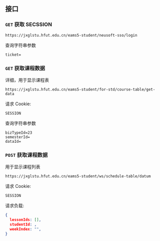 ## 接口
### `GET` 获取 SECSSION 

 `https://jxglstu.hfut.edu.cn/eams5-student/neusoft-sso/login`

查询字符串参数
```
ticket=
```

### `GET` 获取课程数据
详细，用于显示课程表

 `https://jxglstu.hfut.edu.cn/eams5-student/for-std/course-table/get-data`

请求 Cookie:
```
SESSION
```

查询字符串参数
```
bizTypeId=23
semesterId=
dataId=
```

### `POST` 获取课程数据
用于显示课程列表

`https://jxglstu.hfut.edu.cn/eams5-student/ws/schedule-table/datum`

请求 Cookie:
```
SESSION
```

请求负载:
``` json
{
  lessonIds: [],
  studentId: ,
  weekIndex: "",
}
```